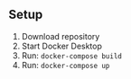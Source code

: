 ## Setup
1. Download repository
2. Start Docker Desktop
3. Run: `docker-compose build`
4. Run: `docker-compose up`
